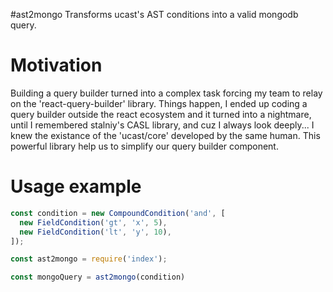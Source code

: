#ast2mongo
Transforms ucast's AST conditions into a valid mongodb query.

# Motivation
Building a query builder turned into a complex task forcing my team to relay on the 'react-query-builder' library.
Things happen, I ended up coding a query builder outside the react ecosystem and it turned into a nightmare, until
I remembered stalniy's CASL library, and cuz I always look deeply... I knew the existance of the 'ucast/core' developed by the same human. This powerful library help us to simplify our query builder component.

# Usage example
```JavaScript
const condition = new CompoundCondition('and', [
  new FieldCondition('gt', 'x', 5),
  new FieldCondition('lt', 'y', 10),
]);

const ast2mongo = require('index');

const mongoQuery = ast2mongo(condition)
```
